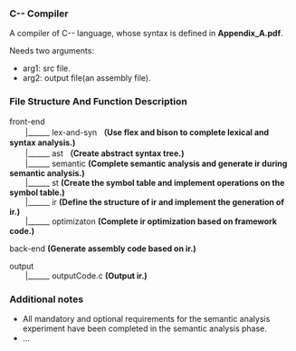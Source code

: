 ### C-- Compiler

A compiler of C-- language, whose syntax is defined in **Appendix_A.pdf**.

Needs two arguments: 

+ arg1: src file.
+ arg2: output file(an assembly file).



### File Structure And Function Description

front-end   
&ensp;&ensp;&ensp;&ensp;|\_\_\_\_\_\_ lex-and-syn **（Use flex and bison to complete lexical and syntax analysis.)**  
&ensp;&ensp;&ensp;&ensp;|\_\_\_\_\_\_ ast **（Create abstract syntax tree.)**  
&ensp;&ensp;&ensp;&ensp;|\_\_\_\_\_\_ semantic **(Complete semantic analysis and generate ir during semantic analysis.)**  
&ensp;&ensp;&ensp;&ensp;|\_\_\_\_\_\_ st **(Create the symbol table and implement operations on the symbol table.)**  
&ensp;&ensp;&ensp;&ensp;|\_\_\_\_\_\_ ir **(Define the structure of ir and implement the generation of ir.)**  
&ensp;&ensp;&ensp;&ensp;|\_\_\_\_\_\_ optimizaton **(Complete ir optimization based on framework code.)**  

back-end **(Generate assembly code based on ir.)**  

output  
&ensp;&ensp;&ensp;&ensp;|\_\_\_\_\_\_ outputCode.c **(Output ir.)**  



### Additional notes

+ All mandatory and optional requirements for the semantic analysis experiment have been completed in the semantic analysis phase.
+ ...
